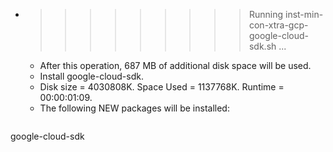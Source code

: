 * >>>>>>>>> Running inst-min-con-xtra-gcp-google-cloud-sdk.sh ...
  * After this operation, 687 MB of additional disk space will be used.
  * Install google-cloud-sdk.
  * Disk size = 4030808K. Space Used = 1137768K. Runtime = 00:00:01:09.
  * The following NEW packages will be installed:
  ```bash
google-cloud-sdk
  ```
